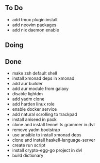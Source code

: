 ## To Do

- add tmux plugin install
- add neovim packages
- add nix daemon enable

## Doing


## Done

- make zsh default shell
- install xmonad deps in xmonad
- add aur builder
- add aur module from galaxy
- disable lightdm
- add yadm clone
- add harden linux role
- enable docker service
- add natural scrolling to trackpad
- install aniseed in pack
- clone  and install fennel ts grammer in dvl
- remove yadm bootstrap
- use ansible to install xmonad deps
- clone and install haskell-language-server
- create run script
- install crypto-egg-go project in dvl
- build dictionary
